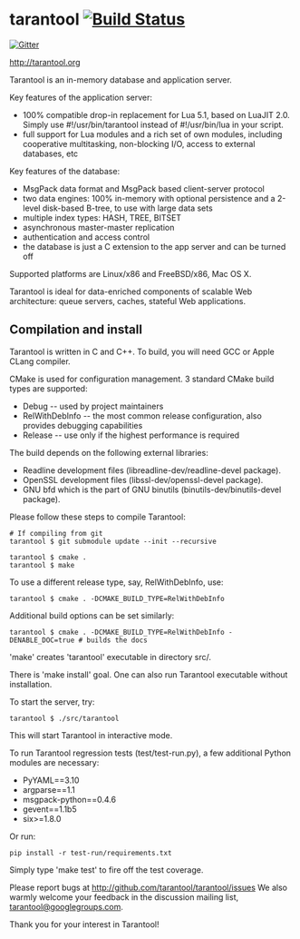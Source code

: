 # tarantool [![Build Status](https://travis-ci.org/tarantool/tarantool.png?branch=1.6)](https://travis-ci.org/tarantool/tarantool)

[![Gitter](https://badges.gitter.im/Join%20Chat.svg)](https://gitter.im/tarantool/tarantool?utm_source=badge&utm_medium=badge&utm_campaign=pr-badge&utm_content=badge)

http://tarantool.org

Tarantool is an in-memory database and application server.

Key features of the application server:
 * 100% compatible drop-in replacement for Lua 5.1,
   based on LuaJIT 2.0.
   Simply use #!/usr/bin/tarantool instead of
   #!/usr/bin/lua in your script.
 * full support for Lua modules and a rich set of
   own modules, including cooperative multitasking,
   non-blocking I/O, access to external databases, etc

Key features of the database:
 * MsgPack data format and MsgPack based
   client-server protocol
 * two data engines: 100% in-memory with
   optional persistence and a 2-level disk-based
   B-tree, to use with large data sets
 * multiple index types: HASH, TREE, BITSET
 * asynchronous master-master replication
 * authentication and access control
 * the database is just a C extension to the
   app server and can be turned off

Supported platforms are Linux/x86 and FreeBSD/x86, Mac OS X.

Tarantool is ideal for data-enriched components of
scalable Web architecture: queue servers, caches,
stateful Web applications.

## Compilation and install

Tarantool is written in C and C++.
To build, you will need GCC or Apple CLang compiler.

CMake is used for configuration management.
3 standard CMake build types are supported:
 * Debug -- used by project maintainers
 * RelWithDebInfo -- the most common release configuration,
 also provides debugging capabilities
 * Release -- use only if the highest performance is required

The build depends on the following external libraries:

- Readline development files (libreadline-dev/readline-devel package).
- OpenSSL development files (libssl-dev/openssl-devel package).
- GNU bfd which is the part of GNU binutils (binutils-dev/binutils-devel package).

Please follow these steps to compile Tarantool:

    # If compiling from git
    tarantool $ git submodule update --init --recursive

    tarantool $ cmake .
    tarantool $ make

To use a different release type, say, RelWithDebInfo, use:

    tarantool $ cmake . -DCMAKE_BUILD_TYPE=RelWithDebInfo

Additional build options can be set similarly:

    tarantool $ cmake . -DCMAKE_BUILD_TYPE=RelWithDebInfo -DENABLE_DOC=true # builds the docs

'make' creates 'tarantool' executable in directory src/.

There is 'make install' goal. One can also run Tarantool executable without
installation.

To start the server, try:

    tarantool $ ./src/tarantool

This will start Tarantool in interactive mode.

To run Tarantool regression tests (test/test-run.py),
a few additional Python modules are necessary:
 * PyYAML==3.10
 * argparse==1.1
 * msgpack-python==0.4.6
 * gevent==1.1b5
 * six>=1.8.0

Or run:
```
pip install -r test-run/requirements.txt
```

Simply type 'make test' to fire off the test coverage.

Please report bugs at http://github.com/tarantool/tarantool/issues
We also warmly welcome your feedback in the discussion mailing
list, tarantool@googlegroups.com.

Thank you for your interest in Tarantool!
